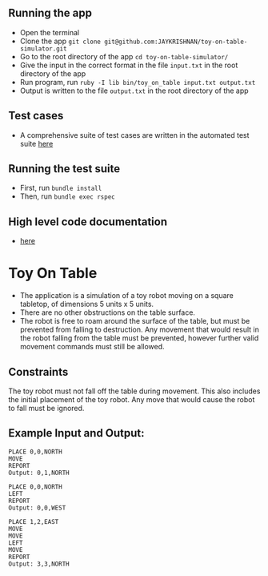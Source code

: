 ## Running the app
- Open the terminal
- Clone the app `git clone git@github.com:JAYKRISHNAN/toy-on-table-simulator.git`
- Go to the root directory of the app `cd toy-on-table-simulator/`
- Give the input in the correct format in the file `input.txt` in the root directory of the app
- Run program, run  `ruby -I lib bin/toy_on_table input.txt output.txt`
- Output is written to the file `output.txt` in the root directory of the app

## Test cases

- A comprehensive suite of test cases are written in the automated test suite [here](https://github.com/JAYKRISHNAN/toy-on-table-simulator/blob/master/spec/toy_on_table/runner_spec.rb#L44-L121)

## Running the test suite
- First, run `bundle install`
- Then, run `bundle exec rspec`

## High level code documentation
- [here](https://github.com/JAYKRISHNAN/toy-on-table-simulator/blob/master/documentation.txt)


# Toy On Table

- The application is a simulation of a toy robot moving on a square tabletop, of dimensions 5 units x 5 units.
- There are no other obstructions on the table surface.
- The robot is free to roam around the surface of the table, but must be prevented from falling to destruction. Any movement
  that would result in the robot falling from the table must be prevented, however further valid movement commands must still
  be allowed.


## Constraints

The toy robot must not fall off the table during movement. This also includes the initial placement of the toy robot.
Any move that would cause the robot to fall must be ignored.

## Example Input and Output:

```plain
PLACE 0,0,NORTH
MOVE
REPORT
Output: 0,1,NORTH
```

```plain
PLACE 0,0,NORTH
LEFT
REPORT
Output: 0,0,WEST
```

```plain
PLACE 1,2,EAST
MOVE
MOVE
LEFT
MOVE
REPORT
Output: 3,3,NORTH
```
